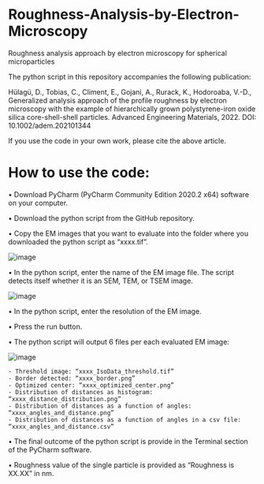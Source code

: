 # Roughness-Analysis-by-Electron-Microscopy
Roughness analysis approach by electron microscopy for spherical microparticles

The python script in this repository accompanies the following publication:

Hülagü, D., Tobias, C., Climent, E., Gojani, A., Rurack, K., Hodoroaba, V.-D., Generalized analysis approach of the profile roughness by electron microscopy with the example of hierarchically grown polystyrene-iron oxide silica core-shell-shell particles. Advanced Engineering Materials, 2022.
DOI: 10.1002/adem.202101344

If you use the code in your own work, please cite the above article.

# How to use the code:
• Download PyCharm (PyCharm Community Edition 2020.2 x64) software on your computer.

• Download the python script from the GitHub repository.

• Copy the EM images that you want to evaluate into the folder where you downloaded the python script as “xxxx.tif”.

![image](https://github.com/BAMresearch/Roughness-Analysis-by-Electron-Microscopy/assets/91262053/2e3f4812-4202-4b63-8c03-5542d08fd7f5)

• In the python script, enter the name of the EM image file. The script detects itself whether it is an SEM, TEM, or TSEM image.

![image](https://github.com/BAMresearch/Roughness-Analysis-by-Electron-Microscopy/assets/91262053/7c5a0951-f772-4b57-a458-d8d3649e4898)

• In the python script, enter the resolution of the EM image. 

• Press the run button. 

• The python script will output 6 files per each evaluated EM image:

![image](https://github.com/BAMresearch/Roughness-Analysis-by-Electron-Microscopy/assets/91262053/a1c89bbf-7e60-418f-9fb0-f1e28b16878f)

    - Threshold image: “xxxx_IsoData_threshold.tif”
    - Border detected: “xxxx_border.png” 
    - Optimized center: “xxxx_optimized_center.png”
    - Distribution of distances as histogram: “xxxx_distance_distribution.png”
    - Distribution of distances as a function of angles: “xxxx_angles_and_distance.png”
    - Distribution of distances as a function of angles in a csv file: “xxxx_angles_and_distance.csv”
    
•	The final outcome of the python script is provide in the Terminal section of the PyCharm software.

•	Roughness value of the single particle is provided as “Roughness is XX.XX” in nm.
